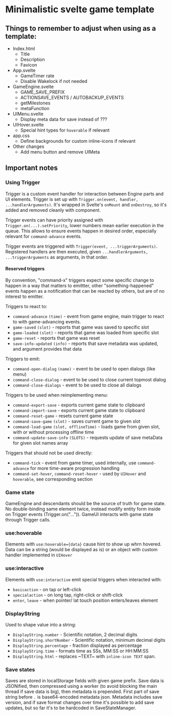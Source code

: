 # Minimalistic svelte game template

## Things to remember to adjust when using as a template:

- Index.html
  - Title
  - Description
  - Favicon
- App.svelte
  - GameTimer rate
  - Disable Wakelock if not needed
- GameEngine.svelte
  - GAME_SAVE_PREFIX
  - ACTIONSAVE_EVENTS / AUTOBACKUP_EVENTS
  - getMilestones
  - metaFunction
- UIMenu.svelte
  - Display meta data for save instead of ???
- UIHover.svelte
  - Special hint types for `hoverable` if relevant
- app.css
  - Define backgrounds for custom inline-icons if relevant 
- Other changes
  - Add menu button and remove UIMeta

## Important notes

### Using Trigger

Trigger is a custom event handler for interaction between Engine parts and UI elements. Trigger is set up with `Trigger.on(event, handler, ...handlerArguments)`. It's wrapped in Svelte's `onMount` and `onDestroy`, so it's added and removed cleanly with component.

Trigger events can have priority assigned with `Trigger.on(...).setPriority`, lower numbers mean earlier execution in the queue. This allows to ensure events happen in desired order, especially relevant for `command-advance` events.

Trigger events are triggered with `Trigger(event, ...triggerArguments)`. Registered handlers are then executed, given `...handlerArguments, ...triggerArguments` as arguments, in that order. 

#### Reserved triggers 

By convention, "command-x" triggers expect some specific change to happen in a way that matters to emittter, other "something-happened" events happen as a notification that can be reacted by others, but are of no interest to emitter.

Triggers to react to:
- `command-advance` `(time)` - event from game engine, main trigger to react to with game-advancing events.
- `game-saved` `(slot)` - reports that game was saved to specific slot
- `game-loaded` `(slot)` - reports that game was loaded from specific slot
- `game-reset` - reports that game was reset
- `save-info-updated` `(info)` - reports that save metadata was updated, and argument provides that data 

Triggers to emit:
- `command-open-dialog` `(name)` - event to be used to open dialogs (like menu)
- `command-close-dialog` - event to be used to close current topmost dialog
- `command-close-dialogs` - event to be used to close all dialogs

Triggers to be used when reimplementing menu:
- `command-export-save` - exports current game state to clipboard
- `command-import-save` - exports current game state to clipboard
- `command-reset-game` - resets current game state
- `command-save-game` `(slot)` - saves current game to given slot
- `command-load-game` `(slot, offlineTime)` - loads game from given slot, with or without processing offline time
- `command-update-save-info` `(SLOTS)` - requests update of save metaData for given slot names array

Triggers that should not be used directly:
- `command-tick` - event from game timer, used internally, use `command-advance` for more time-aware progression handling
- `command-set-hover`, `command-reset-hover` - used by `UIHover` and `hoverable`, see corresponding section

### Game state

GameEngine and descendants should be the source of truth for game state. No double-binding same element twice, instead modify entity form inside on Trigger events (Trigger.on("...")).
GameUI interacts with game state through Trigger calls.

### use:hoverable

Elements with `use:hoverable={data}` cause hint to show up whrn hovered. Data can be a string (would be displayed as is) or an object with custom handler implemented in `UIHover`

### use:interactive

Elements with `use:interactive` emit special triggers when interacted with:

- `basicaction` - on tap or left-click
- `specialaction` - on long tap, right-click or shift-click
- `enter`, `leave` - when pointer/ lat touch position enters/leaves element

### DisplayString

Used to shape value into a string:

- `DisplayString.number` - Scientific notation, 2 decimal digits
- `DisplayString.shortNumber` - Scientific notation, minimum decimal digits
- `DisplayString.percentage` - fraction displayed as percentage
- `DisplayString.time` - formats time as SSs, MM:SS or HH:MM:SS
- `DisplayString.html` - replaces ~TEXT~ with `inline-icon TEXT` span.

### Save states

Saves are stored in localStorage fields with given game prefix. 
Save data is JSONified, then compressed using a worker (to avoid blocking the main thread if save data is big), then metadata is prepended. First part of save string before `.` is base64-encoded metadata json.
Metadata includes save version, and if save format changes over time it's possible to add save updates, but so far it's to be hardcoded in SaveStateManager.
